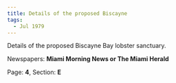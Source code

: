 ```yaml
---  
title: Details of the proposed Biscayne  
tags:  
  - Jul 1979  
---  
```

  
Details of the proposed Biscayne Bay lobster sanctuary.  
  
Newspapers: **Miami Morning News or The Miami Herald**  
  
Page: **4**, Section: **E** 
